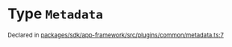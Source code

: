 # Type `Metadata`
<sub>Declared in [packages/sdk/app-framework/src/plugins/common/metadata.ts:7](https://github.com/dxos/dxos/blob/ec4e715a1/packages/sdk/app-framework/src/plugins/common/metadata.ts#L7)</sub>






